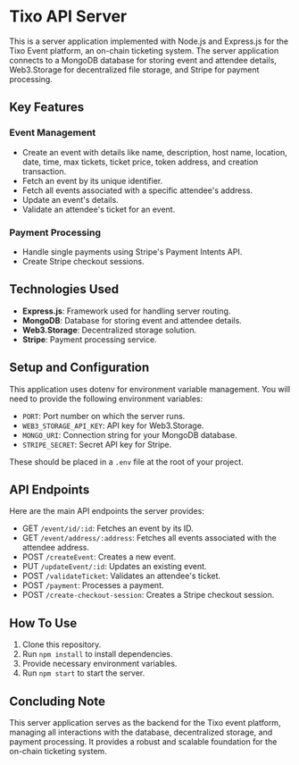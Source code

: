 # Tixo API Server

This is a server application implemented with Node.js and Express.js for the Tixo Event platform, an on-chain ticketing system. The server application connects to a MongoDB database for storing event and attendee details, Web3.Storage for decentralized file storage, and Stripe for payment processing.

## Key Features

### Event Management
- Create an event with details like name, description, host name, location, date, time, max tickets, ticket price, token address, and creation transaction.
- Fetch an event by its unique identifier.
- Fetch all events associated with a specific attendee's address.
- Update an event's details.
- Validate an attendee's ticket for an event.

### Payment Processing
- Handle single payments using Stripe's Payment Intents API.
- Create Stripe checkout sessions.

## Technologies Used
- **Express.js**: Framework used for handling server routing.
- **MongoDB**: Database for storing event and attendee details.
- **Web3.Storage**: Decentralized storage solution.
- **Stripe**: Payment processing service.

## Setup and Configuration

This application uses dotenv for environment variable management. You will need to provide the following environment variables:

- `PORT`: Port number on which the server runs.
- `WEB3_STORAGE_API_KEY`: API key for Web3.Storage.
- `MONGO_URI`: Connection string for your MongoDB database.
- `STRIPE_SECRET`: Secret API key for Stripe.

These should be placed in a `.env` file at the root of your project.

## API Endpoints

Here are the main API endpoints the server provides:

- GET `/event/id/:id`: Fetches an event by its ID.
- GET `/event/address/:address`: Fetches all events associated with the attendee address.
- POST `/createEvent`: Creates a new event.
- PUT `/updateEvent/:id`: Updates an existing event.
- POST `/validateTicket`: Validates an attendee's ticket.
- POST `/payment`: Processes a payment.
- POST `/create-checkout-session`: Creates a Stripe checkout session.

## How To Use

1. Clone this repository.
2. Run `npm install` to install dependencies.
3. Provide necessary environment variables.
4. Run `npm start` to start the server.

## Concluding Note

This server application serves as the backend for the Tixo event platform, managing all interactions with the database, decentralized storage, and payment processing. It provides a robust and scalable foundation for the on-chain ticketing system.
